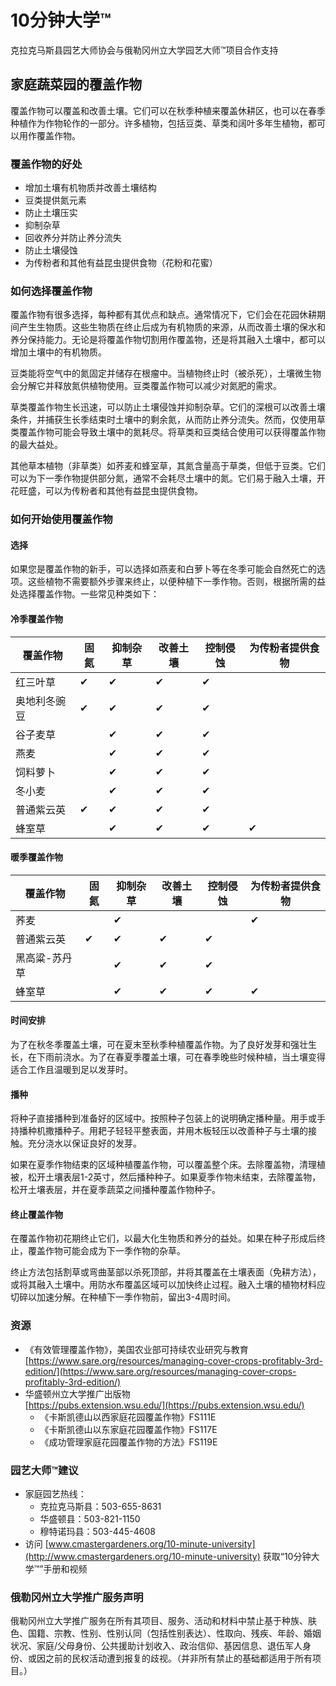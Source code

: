 # 10分钟大学™

克拉克马斯县园艺大师协会与俄勒冈州立大学园艺大师™项目合作支持  
## 家庭蔬菜园的覆盖作物  

覆盖作物可以覆盖和改善土壤。它们可以在秋季种植来覆盖休耕区，也可以在春季种植作为作物轮作的一部分。许多植物，包括豆类、草类和阔叶多年生植物，都可以用作覆盖作物。  

### 覆盖作物的好处  
- 增加土壤有机物质并改善土壤结构  
- 豆类提供氮元素  
- 防止土壤压实  
- 抑制杂草  
- 回收养分并防止养分流失  
- 防止土壤侵蚀  
- 为传粉者和其他有益昆虫提供食物（花粉和花蜜）  

### 如何选择覆盖作物  
覆盖作物有很多选择，每种都有其优点和缺点。通常情况下，它们会在花园休耕期间产生生物质。这些生物质在终止后成为有机物质的来源，从而改善土壤的保水和养分保持能力。无论是将覆盖作物切割用作覆盖物，还是将其融入土壤中，都可以增加土壤中的有机物质。  

豆类能将空气中的氮固定并储存在根瘤中。当植物终止时（被杀死），土壤微生物会分解它并释放氮供植物使用。豆类覆盖作物可以减少对氮肥的需求。  

草类覆盖作物生长迅速，可以防止土壤侵蚀并抑制杂草。它们的深根可以改善土壤条件，并捕获生长季结束时土壤中的剩余氮，从而防止养分流失。然而，仅使用草类覆盖作物可能会导致土壤中的氮耗尽。将草类和豆类结合使用可以获得覆盖作物的最大益处。  

其他草本植物（非草类）如荞麦和蜂室草，其氮含量高于草类，但低于豆类。它们可以为下一季作物提供部分氮，通常不会耗尽土壤中的氮。它们易于融入土壤，开花旺盛，可以为传粉者和其他有益昆虫提供食物。  

### 如何开始使用覆盖作物  

#### 选择  
如果您是覆盖作物的新手，可以选择如燕麦和白萝卜等在冬季可能会自然死亡的选项。这些植物不需要额外步骤来终止，以便种植下一季作物。否则，根据所需的益处选择覆盖作物。一些常见种类如下：  

#### 冷季覆盖作物  

| 覆盖作物            | 固氮 | 抑制杂草 | 改善土壤 | 控制侵蚀 | 为传粉者提供食物 |
|---------------------|-------|----------|---------|----------|-------------------|
| 红三叶草           | ✔     | ✔        | ✔       | ✔        |                   |
| 奥地利冬豌豆       | ✔     | ✔        | ✔       | ✔        |                   |
| 谷子麦草           |       | ✔        | ✔       | ✔        |                   |
| 燕麦               |       | ✔        | ✔       | ✔        |                   |
| 饲料萝卜           |       | ✔        | ✔       | ✔        |                   |
| 冬小麦             |       | ✔        | ✔       | ✔        |                   |
| 普通紫云英         | ✔     | ✔        | ✔       | ✔        |                   |
| 蜂室草             |       | ✔        | ✔       | ✔        | ✔                 |

#### 暖季覆盖作物  

| 覆盖作物            | 固氮 | 抑制杂草 | 改善土壤 | 控制侵蚀 | 为传粉者提供食物 |
|---------------------|-------|----------|---------|----------|-------------------|
| 荞麦               |       | ✔        |         |          | ✔                 |
| 普通紫云英         | ✔     | ✔        | ✔       | ✔        |                   |
| 黑高粱-苏丹草      |       | ✔        | ✔       | ✔        |                   |
| 蜂室草             |       | ✔        | ✔       | ✔        | ✔                 |

#### 时间安排  
为了在秋冬季覆盖土壤，可在夏末至秋季种植覆盖作物。为了良好发芽和强壮生长，在下雨前浇水。为了在春夏季覆盖土壤，可在春季晚些时候种植，当土壤变得适合工作且温暖到足以发芽时。  

#### 播种  
将种子直接播种到准备好的区域中。按照种子包装上的说明确定播种量。用手或手持播种机撒播种子。用耙子轻轻平整表面，并用木板轻压以改善种子与土壤的接触。充分浇水以保证良好的发芽。  

如果在夏季作物结束的区域种植覆盖作物，可以覆盖整个床。去除覆盖物，清理植被，松开土壤表层1-2英寸，然后播种种子。如果夏季作物未结束，去除覆盖物，松开土壤表层，并在夏季蔬菜之间播种覆盖作物种子。  

#### 终止覆盖作物  
在覆盖作物初花期终止它们，以最大化生物质和养分的益处。如果在种子形成后终止，覆盖作物可能会成为下一季作物的杂草。  

终止方法包括割草或弯曲茎部以杀死顶部，并将其覆盖在土壤表面（免耕方法），或将其融入土壤中。用防水布覆盖区域可以加快终止过程。融入土壤的植物材料应切碎以加速分解。在种植下一季作物前，留出3-4周时间。  

### 资源  
- 《有效管理覆盖作物》，美国农业部可持续农业研究与教育  
  [https://www.sare.org/resources/managing-cover-crops-profitably-3rd-edition/](https://www.sare.org/resources/managing-cover-crops-profitably-3rd-edition/)  
- 华盛顿州立大学推广出版物  
  [https://pubs.extension.wsu.edu/](https://pubs.extension.wsu.edu/)  
  - 《卡斯凯德山以西家庭花园覆盖作物》FS111E  
  - 《卡斯凯德山以东家庭花园覆盖作物》FS117E  
  - 《成功管理家庭花园覆盖作物的方法》FS119E  

### 园艺大师™建议  
- 家庭园艺热线：  
  - 克拉克马斯县：503-655-8631  
  - 华盛顿县：503-821-1150  
  - 穆特诺玛县：503-445-4608  
- 访问 [www.cmastergardeners.org/10-minute-university](http://www.cmastergardeners.org/10-minute-university) 获取“10分钟大学™”手册和视频  

### 俄勒冈州立大学推广服务声明  
俄勒冈州立大学推广服务在所有其项目、服务、活动和材料中禁止基于种族、肤色、国籍、宗教、性别、性别认同（包括性别表达）、性取向、残疾、年龄、婚姻状况、家庭/父母身份、公共援助计划收入、政治信仰、基因信息、退伍军人身份、或因之前的民权活动遭到报复的歧视。（并非所有禁止的基础都适用于所有项目。）